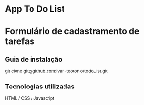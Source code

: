 # App To Do List

# Formulário de cadastramento de tarefas

## Guia de instalação 

git clone git@github.com:ivan-teotonio/todo_list.git

## Tecnologias utilizadas

HTML / CSS / Javascript






